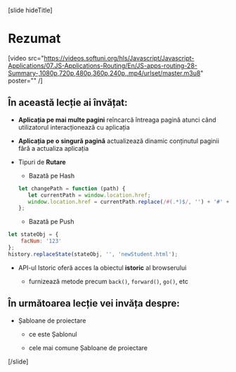 [slide hideTitle]

# Rezumat

[video src="https://videos.softuni.org/hls/Javascript/Javascript-Applications/07.JS-Applications-Routing/En/JS-apps-routing-28-Summary-,1080p,720p,480p,360p,240p,.mp4/urlset/master.m3u8" poster="" /]

## În această lecție ai învățat:

- **Aplicația pe mai multe pagini** reîncarcă întreaga pagină atunci când utilizatorul interacționează cu aplicația

-  **Aplicația pe o singură pagină** actualizează dinamic conținutul paginii fără a actualiza aplicația

-  Tipuri de **Rutare**

   * Bazată pe Hash

   ```js
   let changePath = function (path) {
      let currentPath = window.location.href;
      window.location.href = currentPath.replace(/#(.*)$/, '') + '#' + path;
   };
   ```

   * Bazată pe Push

```js
let stateObj = {
    facNum: '123'
};
history.replaceState(stateObj, '', 'newStudent.html');
```

   -  API-ul Istoric oferă acces la obiectul **istoric** al browserului

      * furnizează metode precum `back()`, `forward()`, `go()`, etc

## În următoarea lecție vei invăța despre:

- Șabloane de proiectare

   * ce este Șablonul

   * cele mai comune Șabloane de proiectare

[/slide]
